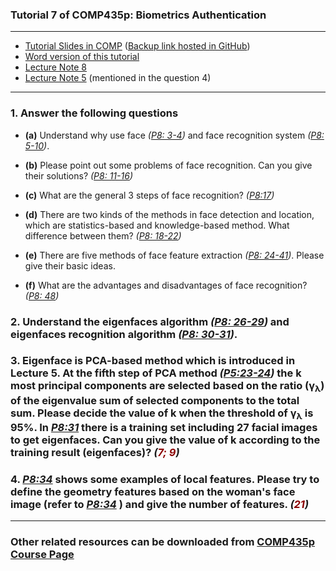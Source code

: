 ### Tutorial 7 of COMP435p: Biometrics Authentication ###

---

+ [Tutorial Slides in COMP](http://www4.comp.polyu.edu.hk/~csxfqu/comp435p_tut_7.pdf) ([Backup link hosted in GitHub](https://github.com/quxiaofeng/COMP435p/raw/master/tut_7/comp435p_tut_7.pdf))
+ [Word version of this tutorial](http://www2.comp.polyu.edu.hk/~csdzhang/comp435p/Tutorial%207.doc)
+ [Lecture Note 8](http://www2.comp.polyu.edu.hk/~csdzhang/comp435p/Lecture%208.pdf)
+ [Lecture Note 5](http://www2.comp.polyu.edu.hk/~csdzhang/comp435p/Lecture%205.pdf) (mentioned in the question 4)

---

### 1. Answer the following questions ###

  + **(a)** Understand why use face *([P8: 3-4](http://www2.comp.polyu.edu.hk/~csdzhang/comp435p/Lecture%208.pdf))* and face recognition system *([P8: 5-10](http://www2.comp.polyu.edu.hk/~csdzhang/comp435p/Lecture%208.pdf))*.

  + **(b)** Please point out some problems of face recognition. Can you give their solutions?  *([P8: 11-16](http://www2.comp.polyu.edu.hk/~csdzhang/comp435p/Lecture%208.pdf))*

  + **(c)** What are the general 3 steps of face recognition?  *([P8:17](http://www2.comp.polyu.edu.hk/~csdzhang/comp435p/Lecture%208.pdf))*

  + **(d)** There are two kinds of the methods in face detection and location, which  are statistics-based and knowledge-based method. What difference between them? *([P8: 18-22](http://www2.comp.polyu.edu.hk/~csdzhang/comp435p/Lecture%208.pdf))*

  + **(e)** There are five methods of face feature extraction *([P8: 24-41](http://www2.comp.polyu.edu.hk/~csdzhang/comp435p/Lecture%208.pdf))*. Please give their basic ideas.

  + **(f)** What are the advantages and disadvantages of face recognition? *([P8: 48](http://www2.comp.polyu.edu.hk/~csdzhang/comp435p/Lecture%208.pdf))*



### 2. 	Understand the eigenfaces algorithm *([P8: 26-29](http://www2.comp.polyu.edu.hk/~csdzhang/comp435p/Lecture%208.pdf))* and eigenfaces recognition algorithm *([P8: 30-31](http://www2.comp.polyu.edu.hk/~csdzhang/comp435p/Lecture%208.pdf))*. ###


### 3. 	Eigenface is PCA-based method which is introduced in Lecture 5. At the fifth step of PCA method *([P5:23-24](http://www2.comp.polyu.edu.hk/~csdzhang/comp435p/Lecture%205.pdf))* the k most principal components are selected based on the ratio (γ<sub>λ</sub>) of the eigenvalue sum of selected components to the total sum. Please decide the value of k when the threshold of γ<sub>λ</sub> is 95%.  In *[P8:31](http://www2.comp.polyu.edu.hk/~csdzhang/comp435p/Lecture%208.pdf)* there is a training set including 27 facial images to get eigenfaces. Can you give the value of k according to the training result (eigenfaces)?  *(<font color=darkred>7; 9</font>)* ###


### 4. 	*[P8:34](http://www2.comp.polyu.edu.hk/~csdzhang/comp435p/Lecture%208.pdf)* shows some examples of local features. Please try to define the geometry features based on the woman's face image (refer to *[P8:34](http://www2.comp.polyu.edu.hk/~csdzhang/comp435p/Lecture%208.pdf)* ) and give the number of features.  *(<font color=darkred>21</font>)* ###

---

### Other related resources can be downloaded from [COMP435p Course Page](http://www2.comp.polyu.edu.hk/~csdzhang/comp435p/index.html) ###



